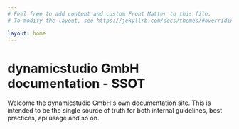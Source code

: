 ```yaml
---
# Feel free to add content and custom Front Matter to this file.
# To modify the layout, see https://jekyllrb.com/docs/themes/#overriding-theme-defaults

layout: home
---
```


# dynamicstudio GmbH documentation - SSOT

Welcome the dynamicstudio GmbH's own documentation site. This is intended to be the single source of truth for both internal guidelines,
best practices, api usage and so on.
